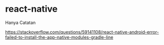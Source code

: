 # react-native
Hanya Catatan

https://stackoverflow.com/questions/59141108/react-native-android-error-failed-to-install-the-app-native-modules-gradle-line
